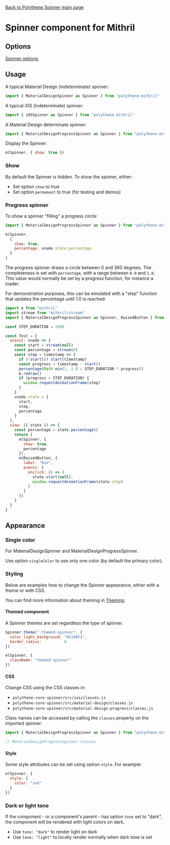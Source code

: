 [Back to Polythene Spinner main page](../spinner.md)

# Spinner component for Mithril


## Options

[Spinner options](../spinner.md)


## Usage

A typical Material Design (indeterminate) spinner:

~~~javascript
import { MaterialDesignSpinner as Spinner } from "polythene-mithril"
~~~

A typical iOS (indeterminate) spinner:

~~~javascript
import { iOSSpinner as Spinner } from "polythene-mithril"
~~~

A Material Design determinate spinner:

~~~javascript
import { MaterialDesignProgressSpinner as Spinner } from "polythene-mithril"
~~~

Display the Spinner:

~~~javascript
m(Spinner, { show: true })
~~~

### Show

By default the Spinner is hidden. To show the spinner, either:

* Set option `show` to true
* Set option `permanent` to true (for testing and demos)

### Progress spinner

To show a spinner "filling" a progress circle:

~~~javascript
import { MaterialDesignProgressSpinner as Spinner } from "polythene-mithril"

m(Spinner,
  {
    show: true,
    percentage: vnode.state.percentage
  }
)
~~~

The progress spinner draws a circle between 0 and 360 degrees. The completeness is set with `percentage`, with a range between `0.0` and `1.0`. This value would normally be set by a progress function, for instance a loader.

For demonstration purposes, this can be emulated with a "step" function that updates the percentage until 1.0 is reached:

~~~javascript
import m from "mithril"
import stream from "mithril/stream"
import { MaterialDesignProgressSpinner as Spinner, RaisedButton } from "polythene-mithril"

const STEP_DURATION = 2000

const Test = {
  oninit: vnode => {
    const start = stream(null)
    const percentage = stream(0)
    const step = timestamp => {
      if (!start()) start(timestamp)
      const progress = timestamp - start()
      percentage(Math.min(1, 1.0 / STEP_DURATION * progress))
      m.redraw()
      if (progress < STEP_DURATION) {
        window.requestAnimationFrame(step)
      }
    }
    vnode.state = {
      start,
      step,
      percentage
    }
  },
  view: ({ state }) => {
    const percentage = state.percentage()
    return [
      m(Spinner, {
        show: true,
        percentage
      }),
      m(RaisedButton, {
        label: "Run",
        events: {
          onclick: () => (
            state.start(null),
            window.requestAnimationFrame(state.step)
          )
        }
      })
    ]
  }
}
~~~


## Appearance

### Single color

For MaterialDesignSpinner and MaterialDesignProgressSpinner.

Use option `singleColor` to use only one color (by default the primary color).

### Styling

Below are examples how to change the Spinner appearance, either with a theme or with CSS.

You can find more information about theming in [Theming](../theming.md).

#### Themed component

A Spinner themes are set regardless the type of spinner.

~~~javascript
Spinner.theme(".themed-spinner", {
  color_light_background: "#2196F3",
  border_radius:          0
})

m(Spinner, {
  className: "themed-spinner"
})
~~~

#### CSS

Change CSS using the CSS classes in:

* `polythene-core-spinner/src/ios/classes.js`
* `polythene-core-spinner/src/material-design/classes.js`
* `polythene-core-spinner/src/material-design-progress/classes.js`

Class names can be accessed by calling the `classes` property on the imported spinner:

~~~javascript
import { MaterialDesignProgressSpinner as Spinner } from "polythene-mithril"

// MaterialDesignProgressSpinner.classes
~~~

#### Style

Some style attributes can be set using option `style`. For example:

~~~javascript
m(Spinner, {
  style: {
    color: "red"
  }
})
~~~

### Dark or light tone

If the component - or a component's parent - has option `tone` set to "dark", the component will be rendered with light colors on dark. 

* Use `tone: "dark"` to render light on dark
* Use `tone: "light"` to locally render normally when dark tone is set


